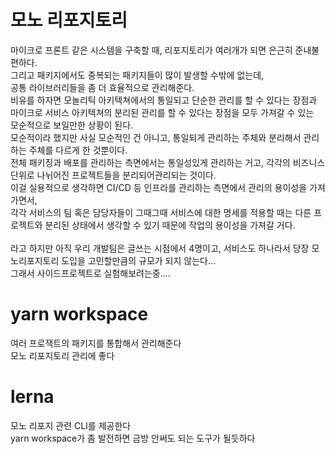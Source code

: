 # 모노 리포지토리

마이크로 프론트 같은 시스템을 구축할 때, 리포지토리가 여러개가 되면 은근히 준내불편하다.<br>
그리고 패키지에서도 중복되는 패키지들이 많이 발생할 수밖에 없는데,<br>
공통 라이브러리들을 좀 더 효율적으로 관리해준다.<br>
비유를 하자면 모놀리틱 아키텍쳐에서의 통일되고 단순한 관리를 할 수 있다는 장점과<br>
마이크로 서비스 아키텍쳐의 분리된 관리를 할 수 있다는 장점을 모두 가져갈 수 있는<br>
모순적으로 보일만한 상황이 된다.<br>
모순적이라 했지만 사실 모순적인 건 아니고, 통일되게 관리하는 주체와 분리해서 관리하는 주체를 다르게 한 것뿐이다.<br>
전체 패키징과 배포를 관리하는 측면에서는 통일성있게 관리하는 거고, 각각의 비즈니스 단위로 나뉘어진 프로젝트들을 분리되어관리되는 것이다.<br>
이걸 실용적으로 생각하면 CI/CD 등 인프라를 관리하는 측면에서 관리의 용이성을 가져가면서,<br>
각각 서비스의 팀 혹은 담당자들이 그때그때 서비스에 대한 명세를 적용할 때는 다른 프로젝트와 분리된 상태에서 생각할 수 있기 때문에 작업의 용이성을 가져갈 거다.<br>
<br>
라고 하지만 아직 우리 개발팀은 글쓰는 시점에서 4명이고, 서비스도 하나라서 당장 모노리포지토리 도입을 고민할만큼의 규모가 되지 않는다...<br>
그래서 사이드프로젝트로 실험해보려는중....

# yarn workspace

여러 프로잭트의 패키지를 통합해서 관리해준다<br>
모노 리포지토리 관리에 좋다

# lerna

모노 리포지 관련 CLI를 제공한다<br>
yarn workspace가 좀 발전하면 금방 안써도 되는 도구가 될듯하다
